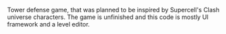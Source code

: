 Tower defense game, that was planned to be inspired by Supercell's Clash universe characters. The game is unfinished and this code is mostly UI framework and a level editor. 
